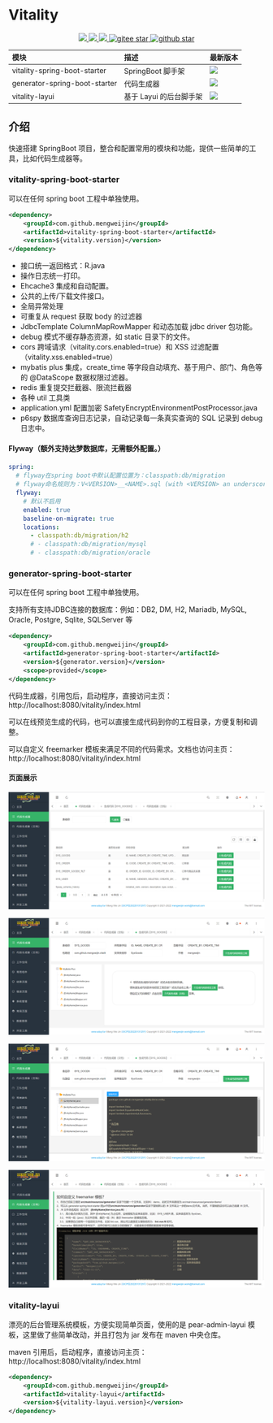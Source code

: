 # Vitality
<p align="center">	
	<a target="_blank" href="https://search.maven.org/search?q=g:%22com.github.mengweijin%22%20AND%20a:%22vitality-spring-boot-starter%22">
		<img src="https://img.shields.io/maven-central/v/com.github.mengweijin/vitality-spring-boot-starter" />
	</a>
	<a target="_blank" href="https://github.com/mengweijin/quickboot/blob/master/LICENSE">
		<img src="https://img.shields.io/badge/license-Apache2.0-blue.svg" />
	</a>
	<a target="_blank" href="https://www.oracle.com/technetwork/java/javase/downloads/index.html">
		<img src="https://img.shields.io/badge/JDK-8-green.svg" />
	</a>
	<a target="_blank" href="https://gitee.com/mengweijin/vitality/stargazers">
		<img src="https://gitee.com/mengweijin/vitality/badge/star.svg?theme=dark" alt='gitee star'/>
	</a>
	<a target="_blank" href='https://github.com/mengweijin/vitality'>
		<img src="https://img.shields.io/github/stars/mengweijin/vitality.svg?style=social" alt="github star"/>
	</a>
</p>

| 模块                            | 描述              | 最新版本                                                                                                                                                                                                                                                |
|:------------------------------|:----------------|:----------------------------------------------------------------------------------------------------------------------------------------------------------------------------------------------------------------------------------------------------|
| vitality-spring-boot-starter  | SpringBoot 脚手架  | <a target="_blank" href="https://search.maven.org/search?q=g:%22com.github.mengweijin%22%20AND%20a:%22vitality-spring-boot-starter%22"><img src="https://img.shields.io/maven-central/v/com.github.mengweijin/vitality-spring-boot-starter"/></a>   |
| generator-spring-boot-starter | 代码生成器           | <a target="_blank" href="https://search.maven.org/search?q=g:%22com.github.mengweijin%22%20AND%20a:%22generator-spring-boot-starter%22"><img src="https://img.shields.io/maven-central/v/com.github.mengweijin/generator-spring-boot-starter"/></a> |
| vitality-layui                | 基于 Layui 的后台脚手架 | <a target="_blank" href="https://search.maven.org/search?q=g:%22com.github.mengweijin%22%20AND%20a:%22vitality-layui%22"><img src="https://img.shields.io/maven-central/v/com.github.mengweijin/vitality-layui"/></a>                               |

## 介绍
快速搭建 SpringBoot 项目，整合和配置常用的模块和功能，提供一些简单的工具，比如代码生成器等。

### vitality-spring-boot-starter
可以在任何 spring boot 工程中单独使用。
```xml
<dependency>
    <groupId>com.github.mengweijin</groupId>
    <artifactId>vitality-spring-boot-starter</artifactId>
    <version>${vitality.version}</version>
</dependency>
```
- 接口统一返回格式：R.java
- 操作日志统一打印。
- Ehcache3 集成和自动配置。
- 公共的上传/下载文件接口。
- 全局异常处理
- 可重复从 request 获取 body 的过滤器
- JdbcTemplate ColumnMapRowMapper 和动态加载 jdbc driver 包功能。
- debug 模式不缓存静态资源，如 static 目录下的文件。
- cors 跨域请求（vitality.cors.enabled=true）和 XSS 过滤配置（vitality.xss.enabled=true）
- mybatis plus 集成，create_time 等字段自动填充、基于用户、部门、角色等的 @DataScope 数据权限过滤器。
- redis 重复提交拦截器、限流拦截器
- 各种 util 工具类
- application.yml 配置加密 SafetyEncryptEnvironmentPostProcessor.java
- p6spy 数据库查询日志记录，自动记录每一条真实查询的 SQL 记录到 debug 日志中。

#### Flyway（额外支持达梦数据库，无需额外配置。）
~~~yaml
spring:
  # flyway在spring boot中默认配置位置为：classpath:db/migration
  # flyway命名规则为：V<VERSION>__<NAME>.sql (with <VERSION> an underscore-separated version, such as ‘1’ or ‘2_1’)
  flyway:
    # 默认不启用
    enabled: true
    baseline-on-migrate: true
    locations:
      - classpath:db/migration/h2
      # - classpath:db/migration/mysql
      # - classpath:db/migration/oracle
~~~


### generator-spring-boot-starter
可以在任何 spring boot 工程中单独使用。

支持所有支持JDBC连接的数据库：例如：DB2, DM, H2, Mariadb, MySQL, Oracle, Postgre, Sqlite, SQLServer 等
```xml
<dependency>
    <groupId>com.github.mengweijin</groupId>
    <artifactId>generator-spring-boot-starter</artifactId>
    <version>${generator.version}</version>
    <scope>provided</scope>
</dependency>
```
代码生成器，引用包后，启动程序，直接访问主页：http://localhost:8080/vitality/index.html

可以在线预览生成的代码，也可以直接生成代码到你的工程目录，方便复制和调整。

可以自定义 freemarker 模板来满足不同的代码需求。文档也访问主页：http://localhost:8080/vitality/index.html

#### 页面展示
![image](docs/generator/image/table.png)

![image](docs/generator/image/table-detail.png)

![image](docs/generator/image/table-detail-code.png)

![image](docs/generator/image/document.png)

### vitality-layui
漂亮的后台管理系统模板，方便实现简单页面，使用的是 pear-admin-layui 模板，这里做了些简单改动，并且打包为 jar 发布在 maven 中央仓库。

maven 引用后，启动程序，直接访问主页：http://localhost:8080/vitality/index.html
```xml
<dependency>
    <groupId>com.github.mengweijin</groupId>
    <artifactId>vitality-layui</artifactId>
    <version>${vitality-layui.version}</version>
</dependency>
```
